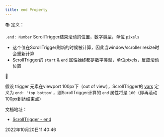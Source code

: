 ```yaml
---
title: end Property
---
```



📚 定义：

`.end: Number` ScrollTrigger结束滚动的位置，数字类型，单位 `pixels`

- 这个值在ScrollTrigger刷新的时候被计算，因此当window/scroller resize时会重新计算
- ScrollTrigger的 `start` & `end` 属性始终都是数字类型，单位pixels，反应滚动位置


🌰

假设 trigger 元素在viewport 100px下（out of view），ScrollTrigger的 [vars](./vars) 定义为 `end: 'top bottom'`，则ScrollTrigger计算的 `end` 属性将是 `100`（即再滚动100px到达结束点）


文档地址：

- [ScrollTrigger - end](https://greensock.com/docs/v3/Plugins/ScrollTrigger/end)


2022年10月20日11:40:46

